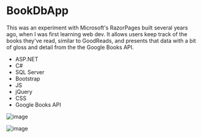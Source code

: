 # BookDbApp
This was an experiment with Microsoft's RazorPages built several years ago, when I was first learning web dev. It allows users keep track of the books they've read, similar to GoodReads, and presents that data with a bit of gloss and detail from the the Google Books API. 

- ASP.NET
- C#
- SQL Server
- Bootstrap
- JS
- jQuery
- CSS
- Google Books API

![image](https://user-images.githubusercontent.com/34725981/148690978-c1f1498c-1ba5-4a0b-95e6-383c4c5f3f8d.png)


![image](https://user-images.githubusercontent.com/34725981/148690944-af4370ce-a2b3-49b7-a2e9-4aa97439ed95.png)


